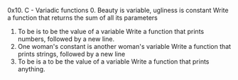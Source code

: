 0x10. C - Variadic functions
0. Beauty is variable, ugliness is constant
Write a function that returns the sum of all its parameters
1. To be is to be the value of a variable
Write a function that prints numbers, followed by a new line.
2. One woman's constant is another woman's variable
Write a function that prints strings, followed by a new line
3. To be is a to be the value of a variable
Write a function that prints anything.
